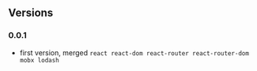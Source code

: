 ## Versions

### 0.0.1

- first version, merged `react react-dom react-router react-router-dom mobx lodash`
